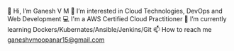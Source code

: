 👋 Hi, I’m Ganesh V M
👀 I’m interested in Cloud Technologies, DevOps and Web Development
💻 I'm a AWS Certified Cloud Practitioner
🌱 I’m currently learning Dockers/Kubernates/Ansible/Jenkins/Git
📫 How to reach me ganeshvmoopanar15@gmail.com

<!---
ganeshvmoopanar/ganeshvmoopanar is a ✨ special ✨ repository because its `README.md` (this file) appears on your GitHub profile.
You can click the Preview link to take a look at your changes.
--->
